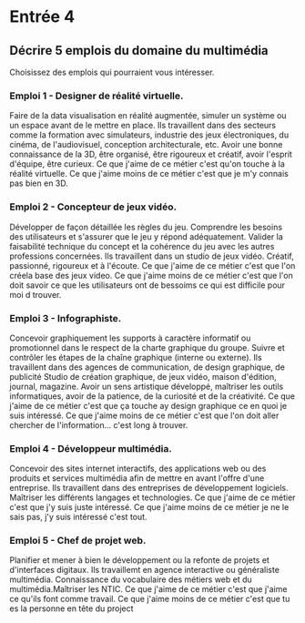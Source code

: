 # Entrée 4
## Décrire 5 emplois du domaine du multimédia
Choisissez des emplois qui pourraient vous intéresser. 


### Emploi 1 - Designer de réalité virtuelle.
Faire de la data visualisation en réalité augmentée, simuler un système ou un espace avant de le mettre en place.
Ils travaillent dans des secteurs comme la formation avec simulateurs, industrie des jeux électroniques, du cinéma, de l'audiovisuel, conception architecturale, etc.
Avoir une bonne connaissance de la 3D, être organisé, être rigoureux et créatif, avoir l'esprit d'équipe, être curieux.
Ce que j'aime de ce métier c'est qu'on touche à la réalité virtuelle.
Ce que j'aime moins de ce métier c'est que je m'y connais pas bien en 3D.


### Emploi 2 - Concepteur de jeux vidéo.
Développer de façon détaillée les règles du jeu. Comprendre les besoins des utilisateurs et s'assurer que le jeu y répond adéquatement. Valider la faisabilité technique du concept et la cohérence du jeu avec les autres professions concernées.
Ils travaillent dans un studio de jeux vidéo.
Créatif, passionné, rigoureux et à l'écoute.
Ce que j'aime de ce métier c'est que l'on créela base des jeux video.
Ce que j'aime moins de ce métier c'est que l'on doit savoir ce que les utilisateurs ont de bessoims ce qui est difficile pour moi d trouver.

### Emploi 3 - Infographiste.
Concevoir graphiquement les supports à caractère informatif ou promotionnel dans le respect de la charte graphique du groupe. Suivre et contrôler les étapes de la chaîne graphique (interne ou externe). 
Ils travaillent dans des agences de communication, de design graphique, de publicité Studio de création graphique, de jeux vidéo, maison d'édition, journal, magazine.
Avoir un sens artistique développé, maîtriser les outils informatiques, avoir de la patience, de la curiosité et de la créativité. 
Ce que j'aime de ce métier c'est que ça touche ay design graphique ce en quoi je suis intéressé.
Ce que j'aime moins de ce métier c'est que l'on doit aller chercher de l'information... c'est long à trouver.

### Emploi 4 - Développeur multimédia.
Concevoir des sites internet interactifs, des applications web ou des produits et services multimédia afin de mettre en avant l'offre d'une entreprise.
Ils travaillent dans des entreprises de développement logiciels.
Maîtriser les différents langages et technologies.
Ce que j'aime de ce métier c'est que j'y suis juste intéressé.
Ce que j'aime moins de ce métier je ne le sais pas, j'y suis intéressé c'est tout.

### Emploi 5 - Chef de projet web.
Planifier et mener à bien le développement ou la refonte de projets et d'interfaces digitaux.
Ils travaillemt en agence interactive ou généraliste multimédia.
Connaissance du vocabulaire des métiers web et du multimédia.Maîtriser les NTIC.
Ce que j'aime de ce métier c'est que j'aime ce qu'ils font comme travail.
Ce que j'aime moins de ce métier c'est que tu es la personne en tête du project

